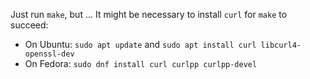 Just run `make`, but ...
It might be necessary to install `curl` for `make` to succeed:
- On Ubuntu: `sudo apt update` and `sudo apt install curl libcurl4-openssl-dev`
- On Fedora: `sudo dnf install curl curlpp curlpp-devel`
